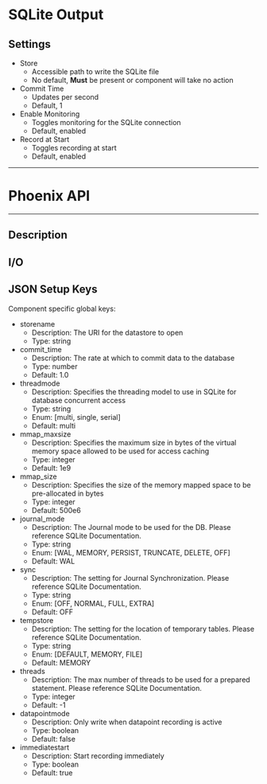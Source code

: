 # SQLite Output
## Settings
- Store
	- Accessible path to write the SQLite file
	- No default, **Must** be present or component will take no action
- Commit Time
    - Updates per second
    - Default, 1
- Enable Monitoring
    - Toggles monitoring for the SQLite connection
    - Default, enabled
- Record at Start
    - Toggles recording at start
    - Default, enabled
___
# Phoenix API
___
## Description

## I/O

## JSON Setup Keys

Component specific global keys:
- storename
  - Description: The URI for the datastore to open
  - Type: string
- commit_time
  - Description: The rate at which to commit data to the database
  - Type: number
  - Default: 1.0
- threadmode
  - Description: Specifies the threading model to use in SQLite for database concurrent access
  - Type: string
  - Enum: [multi, single, serial]
  - Default: multi
- mmap_maxsize
  - Description: Specifies the maximum size in bytes of the virtual memory space allowed to be used for access caching
  - Type: integer
  - Default: 1e9
- mmap_size
  - Description: Specifies the size of the memory mapped space to be pre-allocated in bytes
  - Type: integer
  - Default: 500e6
- journal_mode
  - Description: The Journal mode to be used for the DB. Please reference SQLite Documentation.
  - Type: string
  - Enum: [WAL, MEMORY, PERSIST, TRUNCATE, DELETE, OFF]
  - Default: WAL
- sync
  - Description: The setting for Journal Synchronization. Please reference SQLite Documentation.
  - Type: string
  - Enum: [OFF, NORMAL, FULL, EXTRA]
  - Default: OFF
- tempstore
  - Description: The setting for the location of temporary tables. Please reference SQLite Documentation.
  - Type: string
  - Enum: [DEFAULT, MEMORY, FILE]
  - Default: MEMORY
- threads
  - Description: The max number of threads to be used for a prepared statement. Please reference SQLite Documentation.
  - Type: integer
  - Default: -1
- datapointmode
  - Description: Only write when datapoint recording is active
  - Type: boolean
  - Default: false
- immediatestart
  - Description: Start recording immediately
  - Type: boolean
  - Default: true
